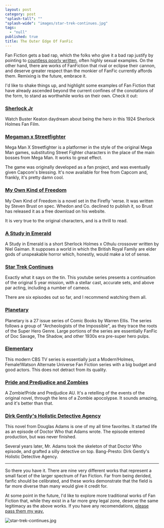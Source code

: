 ```yaml
---
layout: post
category: post
"splash-tall": ""
"splash-wide": "images/star-trek-continues.jpg"
tags: 
  - "null"
published: true
title: The Outer Edge Of FanFic
---
```



Fan Fiction gets a bad rap, which the folks who give it a bad rap justify by pointing to [countless poorly written](https://en.wikipedia.org/wiki/Sturgeon%27s_law), often highly sexual examples. On the other hand, there are works of FanFiction that rival or eclipse their cannon, and deserve greater respect than the monkier of FanFic currently affords them. Remixing is the future, embrace it. 

I'd like to shake things up, and highlight some examples of Fan Fiction that have already ascended beyond the current confines of the conotations of the form, to stand as worthwhile works on their own. Check it out: 

### [Sherlock Jr](https://www.youtube.com/watch?v=WlJmtedcnp4)

Watch Buster Keaton daydream about being the hero in this 1924 Sherlock Holmes Fan Film. 

### [Megaman x Streetfighter](http://www.capcom-unity.com/mega_man)

Mega Man X Streetfighter is a platformer in the style of the original Mega Man games, substituting Street Fighter characters in the place of the main bosses from Mega Man. It works to great effect. 

The game was originally developed as a fan project, and was eventually given Capcom's blessing. It's now available for free from Capcom and, frankly, it's pretty damn cool. 

### [My Own Kind of Freedom](http://www.dreamcafe.com/wp-content/uploads/2012/10/My-Own-Kind-of-Freedom-Steven-Brust.pdf)

My Own Kind of Freedom is a novel set in the Firefly 'verse. It was written by Steven Brust on spec. Whedon and Co. declined to publish it, so Brust has released it as a free download on his website. 

It is very true to the original characters, and is a thrill to read. 

### [A Study in Emerald](http://www.neilgaiman.com/mediafiles/exclusive/shortstories/emerald.pdf)

A Study in Emerald is a short Sherlock Holmes x Cthulu crossover written by Niel Gaiman. It supposes a world in which the British Royal Family are elder gods of unspeakable horror which, honestly, would make a lot of sense. 

### [Star Trek Continues](http://www.startrekcontinues.com/episodes.html)

Exactly what it says on the tin. This youtube series presents a continuation of the original 5 year mission, with a stellar cast, accurate sets, and above par acting, including a number of cameos. 

There are six episodes out so far, and I recommend watching them all. 

### [Planetary](https://en.wikipedia.org/wiki/Planetary_(comics))

Planetary is a 27 issue series of Comic Books by Warren Ellis. The series follows a group of "Archeologists of the Impossible", as they trace the roots of the Super Hero Genre. Large portions of the series are essentially FanFic of Doc Savage, The Shadow, and other 1930s era pre-super hero pulps. 

### [Elementary](https://en.wikipedia.org/wiki/Elementary_(TV_series))

This modern CBS TV series is essentially just a Modern!Holmes, Female!Watson Alternate Universe Fan Fiction series with a big budget and good actors. This does not detract from its quality. 

### [Pride and Predjudice and Zombies](https://en.wikipedia.org/wiki/Pride_and_Prejudice_and_Zombies)
A Zombie!Pride and Predjudice AU. It's a retelling of the events of the original novel, through the lens of a Zombie apocolypse. It sounds amazing, and it's better than that. 

### [Dirk Gently's Holistic Detective Agency](https://en.wikipedia.org/wiki/Dirk_Gently%27s_Holistic_Detective_Agency) 

This novel from Douglas Adams is one of my all time favorites. It started life as an episode of Doctor Who that Adams wrote. The episode entered production, but was never finished. 

Several years later, Mr. Adams took the skeleton of that Doctor Who episode, and grafted a silly detective on top. Bang-Presto: Dirk Gently's Holistic Detective Agency. 

------

So there you have it. There are nine very different works that represent a small facet of the larger spectrum of Fan Fiction. Far from being derided, fanfic should be celibrated, and these works demonstrate that the field is far more diverse than many would give it credit for. 

At some point in the future, I'd like to explore more traditional works of Fan Fiction that, while they exist in a far more grey legal zone, deserve the same legitimacy as the above works. If you have any recomendations, [please pass them my way.](http://twitter.com/ajroach42)

![star-trek-continues.jpg]({{site.baseurl}}/images/star-trek-continues.jpg)

